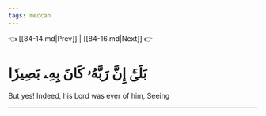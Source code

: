 ```yaml
---
tags: meccan
---
```


👈 [[84-14.md|Prev]] | [[84-16.md|Next]] 👉

# بَلَىٰٓۚ إِنَّ رَبَّهُۥ كَانَ بِهِۦ بَصِيرٗا

But yes! Indeed, his Lord was ever of him, Seeing

---

